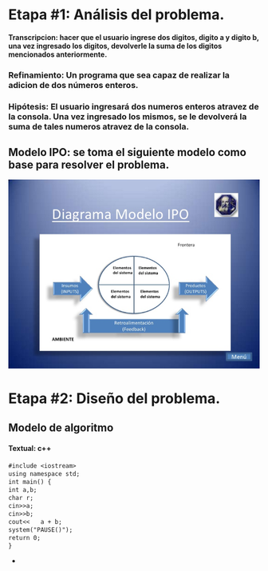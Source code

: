 # Etapa #1: Análisis del problema.

#### Transcripcion: hacer que el usuario ingrese dos digitos, digito a y digito b, una vez ingresado los digitos, devolverle la suma de los digitos mencionados anteriormente.

### Refinamiento: Un programa que sea capaz de realizar la adicion de dos números enteros.

### Hipótesis: El usuario ingresará dos numeros enteros atravez de la consola. Una vez ingresado los mismos, se le devolverá la suma de tales numeros atravez de la consola. 

## Modelo IPO: se toma el siguiente modelo como base para resolver el problema.
![Modelo Ipo](https://github.com/mlopex8/AED/blob/master/%2301-Adicion/Ipo.jpg)

# Etapa #2: Diseño del problema.

## Modelo de algoritmo
#### Textual: c++
~~~
#include <iostream>
using namespace std;
int main() {
int a,b;
char r;
cin>>a;
cin>>b;
cout<<   a + b;
system("PAUSE()");
return 0;
}
~~~
-



